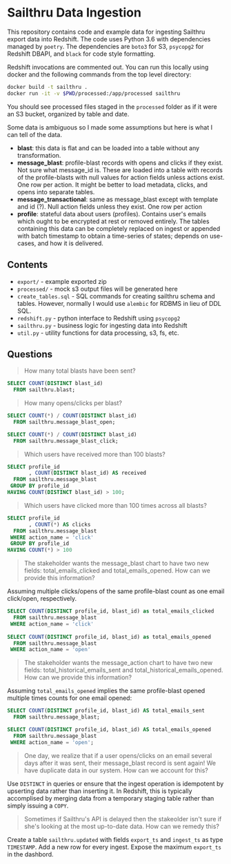# Sailthru Data Ingestion

This repository contains code and example data for ingesting Sailthru export data into Redshift. The code uses Python 3.6 with dependencies managed by `poetry`. The dependencies are `boto3` for S3, `psycopg2` for Redshift DBAPI, and `black` for code style formatting.

Redshift invocations are commented out. You can run this locally using docker and the following commands from the top level directory:

```bash
docker build -t sailthru .
docker run -it -v $PWD/processed:/app/processed sailthru
```

You should see processed files staged in the `processed` folder as if it were an S3 bucket, organized by table and date.

Some data is ambiguous so I made some assumptions but here is what I can tell of the data.

* **blast**: this data is flat and can be loaded into a table without any transformation.
* **message_blast**: profile-blast records with opens and clicks if they exist. Not sure what message_id is. These are loaded into a table with records of the profile-blasts with null values for action fields unless actions exist. One row per action. It might be better to load metadata, clicks, and opens into separate tables.
* **message_transactional**: same as message_blast except with template and id (?). Null action fields unless they exist. One row per action
* **profile**: stateful data about users (profiles). Contains user's emails which ought to be encrypted at rest or removed entirely. The tables containing this data can be completely replaced on ingest or appended with batch timestamp to obtain a time-series of states; depends on use-cases, and how it is delivered.

## Contents

* `export/` - example exported zip
* `processed/` - mock s3 output files will be generated here
* `create_tables.sql` - SQL commands for creating sailthru schema and tables. However, normally I would use `alembic` for RDBMS in lieu of DDL SQL.
* `redshift.py` - python interface to Redshift using `psycopg2`
* `sailthru.py` - business logic for ingesting data into Redshift
* `util.py` - utility functions for data processing, s3, fs, etc.

## Questions

> How many total blasts have been sent?

```sql
SELECT COUNT(DISTINCT blast_id) 
  FROM sailthru.blast; 
```

> How many opens/clicks per blast?

```sql
SELECT COUNT(*) / COUNT(DISTINCT blast_id) 
  FROM sailthru.message_blast_open; 

SELECT COUNT(*) / COUNT(DISTINCT blast_id) 
  FROM sailthru.message_blast_click; 
```

> Which users have received more than 100 blasts?

```sql
SELECT profile_id 
       , COUNT(DISTINCT blast_id) AS received 
  FROM sailthru.message_blast 
 GROUP BY profile_id 
HAVING COUNT(DISTINCT blast_id) > 100;
```

> Which users have clicked more than 100 times across all blasts?

```sql
SELECT profile_id 
       , COUNT(*) AS clicks 
  FROM sailthru.message_blast
 WHERE action_name = 'click'
 GROUP BY profile_id 
HAVING COUNT(*) > 100 
```

> The stakeholder wants the message_blast chart to have two new fields: total_emails_clicked and total_emails_opened. How can we provide this information?

Assuming multiple clicks/opens of the same profile-blast count as one email click/open, respectively.

```sql
SELECT COUNT(DISTINCT profile_id, blast_id) as total_emails_clicked
  FROM sailthru.message_blast
 WHERE action_name = 'click' 
 
SELECT COUNT(DISTINCT profile_id, blast_id) as total_emails_opened
  FROM sailthru.message_blast
 WHERE action_name = 'open' 
```

> The stakeholder wants the message_action chart to have two new fields: total_historical_emails_sent and total_historical_emails_opened. How can we provide this information?

Assuming `total_emails_opened` implies the same profile-blast opened multiple times counts for one email opened:

```sql
SELECT COUNT(DISTINCT profile_id, blast_id) AS total_emails_sent 
  FROM sailthru.message_blast; 

SELECT COUNT(DISTINCT profile_id, blast_id) AS total_emails_opened 
  FROM sailthru.message_blast
 WHERE action_name = 'open'; 
```

> One day, we realize that if a user opens/clicks on an email several days after it was sent, their message_blast record is sent again! We have duplicate data in our system. How can we account for this?

Use `DISTINCT` in queries or ensure that the ingest operation is idempotent by upserting data rather than inserting it. In Redshift, this is typically accomplised by merging data from a temporary staging table rather than simply issuing a `COPY`.

> Sometimes if Sailthru's API is delayed then the stakeolder isn't sure if she's looking at the most up-to-date data. How can we remedy this?

Create a table `sailthru.updated` with fields `export_ts` and `ingest_ts` as type `TIMESTAMP`. Add a new row for every ingest. Expose the maximum `export_ts` in the dashbord.